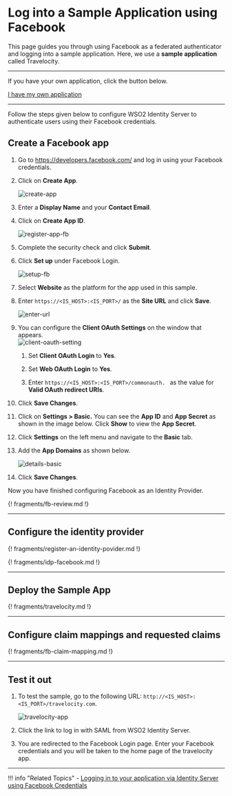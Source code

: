 # Log into a Sample Application using Facebook

This page guides you through using Facebook as a federated authenticator and logging into a sample application. Here, we use a **sample application** called Travelocity. 

----

If you have your own application, click the button below.

<a class="samplebtn_a" href="../../guides/identity-federation/facebook/"   rel="nofollow noopener">I have my own application</a>

----

Follow the steps given below to configure WSO2 Identity Server to authenticate users using their Facebook credentials.

## Create a Facebook app

1. Go to <https://developers.facebook.com/> and log in using your Facebook credentials.

2. Click on **Create App**.

	![create-app](../../../assets/img/samples/create-app.png)

3. Enter a **Display Name** and your **Contact Email**.

4.  Click on **Create App ID**.

	![register-app-fb](../../../assets/img/samples/register-app-fb.png)

5. Complete the security check and click **Submit**. 

6. Click **Set up** under Facebook Login.

	![setup-fb](../../../assets/img/samples/facebook-login.png)

7. Select **Website** as the platform for the app used in this sample.

8. Enter `https://<IS_HOST>:<IS_PORT>/` as the **Site URL** and click **Save**.

	![enter-url](../../../assets/img/samples/enter-url.png)

9.  You can configure the **Client OAuth Settings** on the window that
    appears.  
    ![client-oauth-setting](../../../assets/img/samples/client-oauth-settings.png)

    1.  Set **Client OAuth Login** to **Yes**.  
        
    2.  Set **Web OAuth Login** to **Yes**.  
        
    3.  Enter  ` https://<IS_HOST>:<IS_PORT>/commonauth.  ` as the value for **Valid OAuth redirect URIs**. 

10. Click **Save Changes**.

11. Click on **Settings > Basic.** You can see the **App ID** and **App
    Secret** as shown in the image below. Click **Show** to view the
    **App Secret**.

12. Click **Settings** on the left menu and navigate to the **Basic** tab. 

13. Add the **App Domains** as shown below. 

	![details-basic](../../../assets/img/samples/details-basic.png)

13. Click **Save Changes**.

Now you have finished configuring Facebook as an Identity Provider.

{! fragments/fb-review.md !}

---

## Configure the identity provider 
	
{! fragments/register-an-identity-povider.md !}

{! fragments/idp-facebook.md !}

---

## Deploy the Sample App

{! fragments/travelocity.md !}

---

## Configure claim mappings and requested claims

{! fragments/fb-claim-mapping.md !}

---

## Test it out

1. To test the sample, go to the following URL: `http://<IS_HOST>:<IS_PORT>/travelocity.com`.

	![travelocity-app](../../../assets/img/samples/travelocity-fb.png)

2. Click the link to log in with SAML from WSO2 Identity Server.

3. You are redirected to the Facebook Login page. Enter your Facebook credentials and you will be taken to the home page of the travelocity app.

---

!!! info "Related Topics"
	-   [Logging in to your application via Identity Server using Facebook Credentials](../../../guides/identity-federation/facebook)

